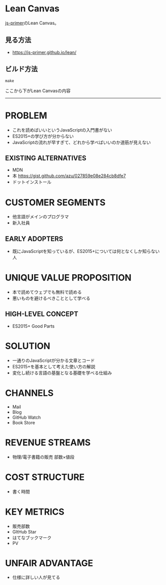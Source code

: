 # Lean Canvas

[js-primer](https://github.com/asciidwango/js-primer "js-primer")のLean Canvas。

## 見る方法

- https://js-primer.github.io/lean/

## ビルド方法

```
make
```


ここから下がLean Canvasの内容

----------------

# PROBLEM

- これを読めばいいというJavaScriptの入門書がない
- ES2015+の学び方が分からない
- JavaScriptの流れが早すぎて、どれから学べばいいのか道筋が見えない

## EXISTING ALTERNATIVES


- MDN
- 本 https://gist.github.com/azu/027859e08e284cb8dfe7
- ドットインストール



# CUSTOMER SEGMENTS

- 他言語がメインのプログラマ
- 新入社員

## EARLY ADOPTERS

* 既にJavaScriptを知っているが、ES2015+については何となくしか知らない人


# UNIQUE VALUE PROPOSITION

* 本で読めてウェブでも無料で読める
* 悪いものを避けるべきこととして学べる

## HIGH-LEVEL CONCEPT

* ES2015+ Good Parts

# SOLUTION

* 一通りのJavaScriptが分かる文章とコード
* ES2015+を基本として考えた使い方の解説
* 変化し続ける言語の基盤となる基礎を学べる仕組み

# CHANNELS

* Mail
* Blog
* GitHub Watch
* Book Store



# REVENUE STREAMS

* 物理/電子書籍の販売 部数×値段



# COST STRUCTURE

* 書く時間


# KEY METRICS

* 販売部数
* GItHub Star
* はてなブックマーク
* PV


# UNFAIR ADVANTAGE

* 仕様に詳しい人が見てる
